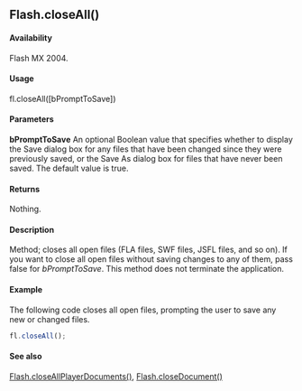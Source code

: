 ## Flash.closeAll()

#### Availability

Flash MX 2004.

#### Usage

fl.closeAll([bPromptToSave])

#### Parameters

**bPromptToSave** An optional Boolean value that specifies whether to display the Save dialog box for any files that have been changed since they were previously saved, or the Save As dialog box for files that have never been saved. The default value is true.

#### Returns

Nothing.

#### Description

Method; closes all open files (FLA files, SWF files, JSFL files, and so on). If you want to close all open files without saving changes to any of them, pass false for *bPromptToSave*. This method does not terminate the application.

#### Example

The following code closes all open files, prompting the user to save any new or changed files.

```javascript
fl.closeAll();
```

#### See also

[Flash.closeAllPlayerDocuments()](../Flash_object_/Flash8.md), [Flash.closeDocument()](../Flash_object_/Flash9.md)
